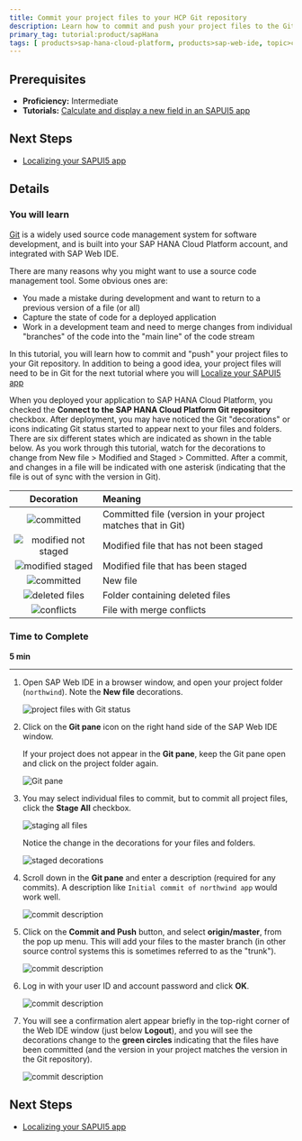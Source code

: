 ```yaml
---
title: Commit your project files to your HCP Git repository
description: Learn how to commit and push your project files to the Git repository built into your HCP account.
primary_tag: tutorial:product/sapHana
tags: [ products>sap-hana-cloud-platform, products>sap-web-ide, topic>cloud, topic>mobile, tutorial>intermediate]
---
```


## Prerequisites
 - **Proficiency:** Intermediate
 - **Tutorials:** [Calculate and display a new field in an SAPUI5 app](http://go.sap.com/developer/tutorials/hcp-webide-calculate-new-field.html)

## Next Steps
 - [Localizing your SAPUI5 app](http://go.sap.com/developer/tutorials/hcp-webide-localizing-app.html)

## Details

### You will learn
[Git](https://try.github.io/levels/1/challenges/1) is a widely used source code management system for software development, and is built into your SAP HANA Cloud Platform account, and integrated with SAP Web IDE.

There are many reasons why you might want to use a source code management tool. Some obvious ones are:

 - You made a mistake during development and want to return to a previous version of a file (or all)
 - Capture the state of code for a deployed application
 - Work in a development team and need to merge changes from individual "branches" of the code into the "main line" of the code stream

In this tutorial, you will learn how to commit and "push" your project files to your Git repository. In addition to being a good idea, your project files will need to be in Git for the next tutorial where you will [Localize your SAPUI5 app](http://go.sap.com/developer/tutorials/hcp-webide-localizing-app.html)

When you deployed your application to SAP HANA Cloud Platform, you checked the **Connect to the SAP HANA Cloud Platform Git repository** checkbox. After deployment, you may have noticed the Git "decorations" or icons indicating Git status started to appear next to your files and folders. There are six different states which are indicated as shown in the table below. As you work through this tutorial, watch for the decorations to change from New file > Modified and Staged > Committed. After a commit, and changes in a file will be indicated with one asterisk (indicating that the file is out of sync with the version in Git).

Decoration                                                   | Meaning
:--------------------------------------------------------:   | :-------------
![committed](https://raw.githubusercontent.com/SAPDocuments/Tutorials/master/tutorials/hcp-webide-commit-git/mob_3_2a_git_committed.png)                     | Committed file (version in your project matches that in Git)
![modified not staged](https://raw.githubusercontent.com/SAPDocuments/Tutorials/master/tutorials/hcp-webide-commit-git/mob_3_2a_git_mod_not_staged.png)      | Modified file that has not been staged
![modified staged](https://raw.githubusercontent.com/SAPDocuments/Tutorials/master/tutorials/hcp-webide-commit-git/mob_3_2a_git_mod_staged.png)              | Modified file that has been staged
![committed](https://raw.githubusercontent.com/SAPDocuments/Tutorials/master/tutorials/hcp-webide-commit-git/mob_3_2a_git_new_file.png)                      | New file
![deleted files](https://raw.githubusercontent.com/SAPDocuments/Tutorials/master/tutorials/hcp-webide-commit-git/mob_3_2a_git_folder_with_deleted_files.png) | Folder containing deleted files
![conflicts](https://raw.githubusercontent.com/SAPDocuments/Tutorials/master/tutorials/hcp-webide-commit-git/mob_3_2a_git_file_merge_conflicts.png)          | File with merge conflicts


### Time to Complete
**5 min**

---

1. Open SAP Web IDE in a browser window, and open your project folder (`northwind`). Note the **New file** decorations.

    ![project files with Git status](https://raw.githubusercontent.com/SAPDocuments/Tutorials/master/tutorials/hcp-webide-commit-git/mob_3_2a_1.png)

2. Click on the **Git pane** icon on the right hand side of the SAP Web IDE window.

    If your project does not appear in the **Git pane**, keep the Git pane open and click on the project folder again.

    ![Git pane](https://raw.githubusercontent.com/SAPDocuments/Tutorials/master/tutorials/hcp-webide-commit-git/mob_3_2a_2.png)

3. You may select individual files to commit, but to commit all project files, click the **Stage All** checkbox.

    ![staging all files](https://raw.githubusercontent.com/SAPDocuments/Tutorials/master/tutorials/hcp-webide-commit-git/mob_3_2a_3.png)

    Notice the change in the decorations for your files and folders.

    ![staged decorations](https://raw.githubusercontent.com/SAPDocuments/Tutorials/master/tutorials/hcp-webide-commit-git/mob_3_2a_3a.png)

4. Scroll down in the **Git pane** and enter a description (required for any commits). A description like `Initial commit of northwind app` would work well.

    ![commit description](https://raw.githubusercontent.com/SAPDocuments/Tutorials/master/tutorials/hcp-webide-commit-git/mob_3_2a_4.png)

5. Click on the **Commit and Push** button, and select **origin/master**, from the pop up menu. This will add your files to the master branch (in other source control systems this is sometimes referred to as the "trunk").

    ![commit description](https://raw.githubusercontent.com/SAPDocuments/Tutorials/master/tutorials/hcp-webide-commit-git/mob_3_2a_5.png)

6. Log in with your user ID and account password and click **OK**.

    ![commit description](https://raw.githubusercontent.com/SAPDocuments/Tutorials/master/tutorials/hcp-webide-commit-git/mob_3_2a_6.png)

7. You will see a confirmation alert appear briefly in the top-right corner of the Web IDE window (just below **Logout**), and you will see the decorations change to the **green circles** indicating that the files have been committed (and the version in your project matches the version in the Git repository).

    ![commit description](https://raw.githubusercontent.com/SAPDocuments/Tutorials/master/tutorials/hcp-webide-commit-git/mob_3_2a_7.png)


## Next Steps
 - [Localizing your SAPUI5 app](http://go.sap.com/developer/tutorials/hcp-webide-localizing-app.html)
